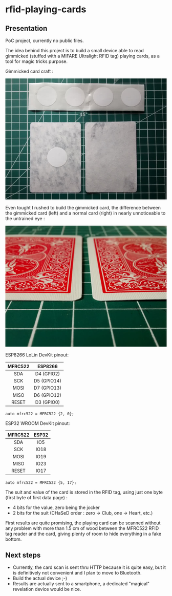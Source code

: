 # rfid-playing-cards

## Presentation

PoC project, currently no public files.

The idea behind this project is to build a small device able to read gimmicked (stuffed with a MIFARE Ultralight RFID tag) playing cards, as a tool for magic tricks purpose.

Gimmicked card craft :

![](rfid_playing_card_craft.jpg "Splitted cards with a RFID tag roughly in the center")

Even tought I rushed to build the gimmicked card, the difference between the gimmicked card (left) and a normal card (right) in nearly unnoticeable to the untrained eye :

![](rfid_playing_card_compare.jpg)

ESP8266 LoLin DevKit pinout:

| MFRC522 |   ESP8266   |
|:-------:|:-----------:|
|   SDA   |  D4 (GPIO2) |
|   SCK   | D5 (GPIO14) |
|   MOSI  | D7 (GPIO13) |
|   MISO  | D6 (GPIO12) |
|  RESET  |  D3 (GPIO0) |

`auto mfrc522 = MFRC522 {2, 0};`

ESP32 WROOM DevKit pinout:

| MFRC522 | ESP32 |
|:-------:|:-----:|
|   SDA   |  IO5  |
|   SCK   | IO18  |
|   MOSI  | IO19  |
|   MISO  | IO23  |
|  RESET  | IO17  |

`auto mfrc522 = MFRC522 {5, 17};`

The suit and value of the card is stored in the RFID tag, using just one byte (first byte of first data page) :

- 4 bits for the value, zero being the jocker
- 2 bits for the suit (CHaSeD order : zero -> Club, one -> Heart, etc.)

First results are quite promising, the playing card can be scanned without any problem with more than 1.5 cm of wood between the MFRC522 RFID tag reader and the card, giving plenty of room to hide everything in a fake bottom.

## Next steps

- Currently, the card scan is sent thru HTTP because it is quite easy, but it is definitively not convenient and I plan to move to Bluetooth.
- Build the actual device ;-)
- Results are actually sent to a smartphone, a dedicated "magical" revelation device would be nice. 
